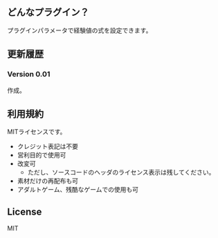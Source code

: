 ﻿
## どんなプラグイン？


プラグインパラメータで経験値の式を設定できます。


## 更新履歴


### Version 0.01

作成。


## 利用規約


MITライセンスです。
 - クレジット表記は不要
 - 営利目的で使用可
 - 改変可
	 - ただし、ソースコードのヘッダのライセンス表示は残してください。
 - 素材だけの再配布も可
 - アダルトゲーム、残酷なゲームでの使用も可

## License

MIT
